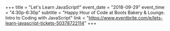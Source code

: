 +++
title = "Let's Learn JavaScript!"
event_date = "2018-09-29"
event_time = "4:30p-6:30p"
subtitle = "Happy Hour of Code at Boots Bakery & Lounge. Intro to Coding with JavaScript"
link = "https://www.eventbrite.com/e/lets-learn-javascript-tickets-50378722114"
+++